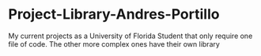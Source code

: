 # Project-Library-Andres-Portillo
My current projects as a University of Florida Student that only require one file of code. The other more complex ones have their own library
